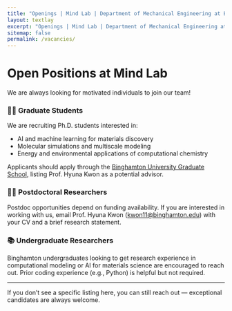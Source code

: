 ```yaml
---
title: "Openings | Mind Lab | Department of Mechanical Engineering at Binghamton University"
layout: textlay
excerpt: "Openings | Mind Lab | Department of Mechanical Engineering at Binghamton University"
sitemap: false
permalink: /vacancies/
---
```


# Open Positions at Mind Lab

We are always looking for motivated individuals to join our team!

### 🧑‍🎓 Graduate Students
We are recruiting Ph.D. students interested in:
- AI and machine learning for materials discovery
- Molecular simulations and multiscale modeling
- Energy and environmental applications of computational chemistry

Applicants should apply through the [Binghamton University Graduate School](https://www.binghamton.edu/grad-school/), listing Prof. Hyuna Kwon as a potential advisor.

### 🧑‍🔬 Postdoctoral Researchers
Postdoc opportunities depend on funding availability. If you are interested in working with us, email Prof. Hyuna Kwon (kwon11@binghamton.edu) with your CV and a brief research statement.

### 📚 Undergraduate Researchers
Binghamton undergraduates looking to get research experience in computational modeling or AI for materials science are encouraged to reach out. Prior coding experience (e.g., Python) is helpful but not required.

---

If you don’t see a specific listing here, you can still reach out — exceptional candidates are always welcome.

